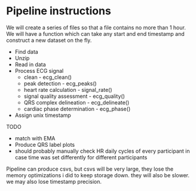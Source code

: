 Pipeline instructions
===

We will create a series of files so that a file contains no more than 1 hour. We will have a function which can take any start and end timestamp and construct a new dataset on the fly.

 - Find data
 - Unzip
 - Read in data
 - Process ECG signal
    - clean - ecg_clean()
    - peak detection - ecg_peaks()
    - heart rate calculation - signal_rate()
    - signal quality assessment - ecg_quality()
    - QRS complex delineation - ecg_delineate()
    - cardiac phase determination - ecg_phase()
 - Assign unix timestamp



 TODO
 - match with EMA
 - Produce QRS label plots
 - should probably manually check HR daily cycles of every participant in case time was set differently for different participants


 Pipeline can produce csvs, but csvs will be very large, they lose the memory optimizations i did to keep storage down. they will also be slower. we may also lose timestamp precision.